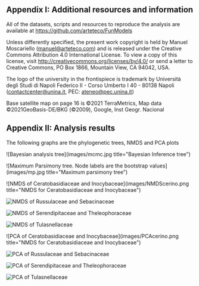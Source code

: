 
## Appendix I: Additional resources and information

All of the datasets, scripts and resources to reproduce the analysis are available at https://github.com/arteteco/FunModels

Unless differently specified, the present work copyright is held by Manuel Moscariello (manuel@arteteco.com) and is released under the Creative Commons Attribution 4.0 International License. To view a copy of this license, visit http://creativecommons.org/licenses/by/4.0/ or send a letter to Creative Commons, PO Box 1866, Mountain View, CA 94042, USA.

The logo of the university in the frontispiece is trademark by Università degli Studi di Napoli Federico II - Corso Umberto I 40 - 80138 Napoli (contactcenter@unina.it, PEC: ateneo@pec.unina.it)

Base satellite map on page 16 is ©2021 TerraMetrics, Map data ©2021GeoBasis-DE/BKG (©2009), Google, Inst Geogr. Nacional


## Appendix II: Analysis results

The following graphs are the phylogenetic trees, NMDS and PCA plots

![Bayesian analysis tree](images/mcmc.jpg title="Bayesian Inference tree")

![Maximum Parsimony tree. Node labels are the bootstrap values](images/mp.jpg title="Maximum parsimony tree") 


![NMDS of Ceratobasidiaceae and Inocybaceae](images/NMDScerino.png title="NMDS for Ceratobasidiaceae and Inocybaceae")

![NMDS of Russulaceae and Sebacinaceae](images/NMDSrusseb.png)

![NMDS of Serendipitaceae and Theleophoraceae](images/NMDSserthe.png)

![NMDS of Tulasnellaceae](images/NMDStul.png)



![PCA of Ceratobasidiaceae and Inocybaceae](images/PCAcerino.png title="NMDS for Ceratobasidiaceae and Inocybaceae")

![PCA of Russulaceae and Sebacinaceae](images/PCArusseb.png)

![PCA of Serendipitaceae and Theleophoraceae](images/PCAserthe.png)

![PCA of Tulasnellaceae](images/PCAtul.png)


